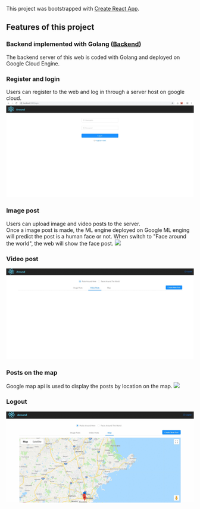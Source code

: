 This project was bootstrapped with [Create React App](https://github.com/facebook/create-react-app).


## Features of this project
### Backend implemented with Golang ([Backend](https://github.com/helibu/Golang-web))
The backend server of this web is coded with Golang and deployed on Google Cloud Engine.

### Register and login
Users can register to the web and log in through a server host on google cloud.
![register_feature](https://github.com/helibu/Media-Sharing-web/blob/master/gifs/register.gif)

### Image post
Users can upload image and video posts to the server. 
<br>Once a image post is made, the ML engine deployed on Google ML enging will predict the post is a human face or not. When switch to "Face around the world", the web will show the face post.
<img src="https://github.com/helibu/Media-Sharing-web/blob/master/gifs/post.gif" />

### Video post
<img src="https://github.com/helibu/Media-Sharing-web/blob/master/gifs/videopost.gif" />
 
 
### Posts on the map
Google map api is used to display the posts by location on the map.
![](https://github.com/helibu/Media-Sharing-web/blob/master/gifs/map.gif) 

### Logout
![](https://github.com/helibu/Media-Sharing-web/blob/master/gifs/logout.gif) 
